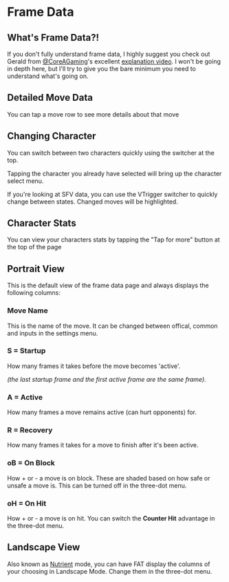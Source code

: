 # Frame Data

## What's Frame Data?!
If you don't fully understand frame data, I highly suggest you check out Gerald from [@CoreAGaming](https://twitter.com/CoreAGaming)'s excellent [explanation video](https://youtu.be/uQnfm911Xoc). I won't be going in depth here, but I'll try to give you the bare minimum you need to understand what's going on.

## Detailed Move Data
You can tap a move row to see more details about that move

## Changing Character
You can switch between two characters quickly using the switcher at the top.

Tapping the character you already have selected will bring up the character select menu.

If you're looking at SFV data, you can use the VTrigger switcher to quickly change between states. Changed moves will be highlighted.

## Character Stats
You can view your characters stats by tapping the "Tap for more" button at the top of the page


## Portrait View
This is the default view of the frame data page and always displays the following columns:

### Move Name
This is the name of the move. It can be changed between offical, common and inputs in the settings menu.

### S = Startup
How many frames it takes before the move becomes 'active'.

_(the last startup frame and the first active frame are the same frame)_.

### A = Active
How many frames a move remains active (can hurt opponents) for.

### R = Recovery
How many frames it takes for a move to finish after it's been active.

### oB = On Block
How + or - a move is on block. These are shaded based on how safe or unsafe a move is. This can be turned off in the three-dot menu.

### oH = On Hit
How + or - a move is on hit. You can switch the __Counter Hit__ advantage in the three-dot menu.


## Landscape View
Also known as [Nutrient](https://twitter.com/nutrient16) mode, you can have FAT display the columns of your choosing in Landscape Mode. Change them in the three-dot menu.